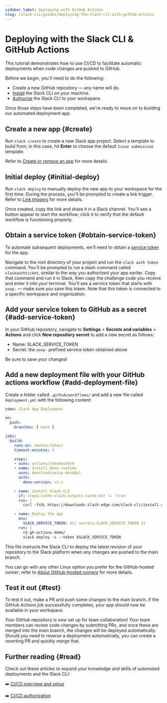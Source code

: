 ```yaml
---
sidebar_label: Deploying with GitHub Actions
slug: /slack-cli/guides/deploying-the-slack-cli-with-github-actions
---
```


# Deploying with the Slack CLI & GitHub Actions

This tutorial demonstrates how to use CI/CD to facilitate automatic deployments when code changes are pushed to GitHub.

Before we begin, you'll need to do the following:

* Create a new GitHub repository &mdash; any name will do.
* [Install](/slack-cli/guides/installing-the-slack-cli-for-mac-and-linux) the Slack CLI on your machine.
* [Authorize](/slack-cli/guides/authorizing-the-slack-cli) the Slack CLI to your workspace.

Once those steps have been completed, we're ready to move on to building our automated deployment app.

## Create a new app {#create}

Run `slack create` to create a new Slack app project. Select a template to build from; in this case, hit **Enter** to choose the default `Issue submission` template.

Refer to [Create or remove an app](/deno-slack-sdk/guides/creating-an-app) for more details.

## Initial deploy {#initial-deploy}

Run `slack deploy` to manually deploy the new app to your workspace for the first time. During the process, you'll be prompted to create a link trigger. Refer to [Link triggers](/deno-slack-sdk/guides/creating-link-triggers) for more details.

Once created, copy the link and share it in a Slack channel. You'll see a button appear to start the workflow; click it to verify that the default workflow is functioning properly.

## Obtain a service token {#obtain-service-token}

To automate subsequent deployments, we'll need to obtain a [service token](/slack-cli/guides/authorizing-the-slack-cli#ci-cd) for the app.

Navigate to the root directory of your project and run the `slack auth token` command. You'll be prompted to run a slash command called `slackauthticket`, similar to the way you authorized your app earlier. Copy that command and run it in Slack, then copy the challenge code you receive and enter it into your terminal. You'll see a service token that starts with `xoxp-` &mdash; make sure you save this token. Note that this token is connected to a specific workspace and organization.

## Add your service token to GitHub as a secret {#add-service-token}

In your GitHub repository, navigate to **Settings** > **Secrets and variables** > **Actions** and click **New repository secret** to add a new secret as follows:

* Name: SLACK_SERVICE_TOKEN
* Secret: the `xoxp-` prefixed service token obtained above

Be sure to save your changes!

## Add a new deployment file with your GitHub actions workflow {#add-deployment-file}

Create a folder called `.github/workflows/` and add a new file called `deployment.yml` with the following content:

```yml
name: Slack App Deployment

on:
  push:
    branches: [ main ]

jobs:
  build:
    runs-on: ubuntu-latest
    timeout-minutes: 5

    steps:
    - uses: actions/checkout@v4
    - name: Install Deno runtime
      uses: denoland/setup-deno@v1
      with:
        deno-version: v1.x

    - name: Install Slack CLI
      if: steps.cache-slack.outputs.cache-hit != 'true'
      run: |
        curl -fsSL https://downloads.slack-edge.com/slack-cli/install.sh | bash

    - name: Deploy the app
      env:
        SLACK_SERVICE_TOKEN: ${{ secrets.SLACK_SERVICE_TOKEN }}
      run: |
        cd gh-actions-demo/
        slack deploy -s --token $SLACK_SERVICE_TOKEN
```

This file instructs the Slack CLI to deploy the latest revision of your repository to the Slack platform when any changes are pushed to the main branch.

You can go with any other Linux option you prefer for the GitHub-hosted runner; refer to [About GitHub-hosted runners](https://docs.github.com/en/actions/using-github-hosted-runners/about-github-hosted-runners/about-github-hosted-runners#viewing-available-runners-for-a-repository) for more details.

## Test it out {#test}

To test it out, make a PR and push some changes to the main branch. If the GitHub Actions job successfully completes, your app should now be available in your workspace.

Your GitHub repository is now set up for team collaboration! Your team members can review code changes by submitting PRs, and once these are merged into the main branch, the changes will be deployed automatically. Should you need to reverse a deployment automatically, you can create a reverting PR and quickly merge that.

## Further reading {#read}

Check out these articles to expand your knowledge and skills of automated deployments and the Slack CLI:

➡️ [CI/CD overview and setup](https://tools.slack.dev/slack-cli/guides/setting-up-ci-cd-with-the-slack-cli)

➡️ [CI/CD authorization](/slack-cli/guides/authorizing-the-slack-cli#ci-cd)
